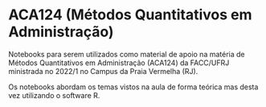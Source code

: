# ACA124 (Métodos Quantitativos em Administração)

Notebooks para serem utilizados como material de apoio na matéria de Métodos Quantitativos em Administração (ACA124) da FACC/UFRJ ministrada no 2022/1 no Campus da Praia Vermelha (RJ).

Os notebooks abordam os temas vistos na aula de forma teórica mas desta vez utilizando o software R.



